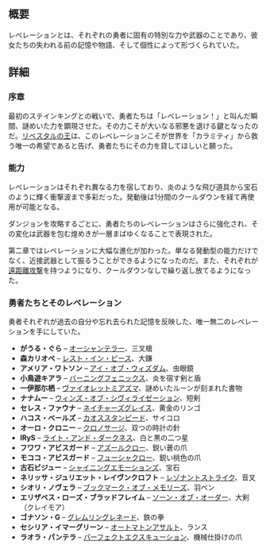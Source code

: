 <!-- title: レベレーション -->

<!-- quote: その力は、忘れ去られた記憶のように彼女たちに訪れた。 -->

<!-- chapters: -1 -->

<!-- images: (Revelations' Appearance Overview #1), (Revelations' Power Overview), (Revelations' Appearance Overview #2) --->

<!-- model: false -->

## 概要

レベレーションとは、それぞれの勇者に固有の特別な力や武器のことであり、彼女たちの失われる前の記憶や物語、そして個性によって形づくられていた。

## 詳細

### 序章

最初のステインキングとの戦いで、勇者たちは「レベレーション！」と叫んだ瞬間、謎めいた力を顕現させた。その力こそが大いなる邪悪を退ける鍵となったのだ。[リベスタルの王](#entry:outsider-entry)は、このレベレーションこそが世界を「カラミティ」から救う唯一の希望であると告げ、勇者たちにその力を貸してほしいと願った。

### 能力

レベレーションはそれぞれ異なる力を宿しており、炎のような飛び道具から宝石のように輝く衝撃波まで多彩だった。発動後は1分間のクールダウンを経て再使用が可能となる。

ダンジョンを攻略するごとに、勇者たちのレベレーションはさらに強化され、その変化は武器を包む煌めきが一層まばゆくなることで表現された。

第二章ではレベレーションに大幅な進化が加わった。単なる発動型の能力だけでなく、近接武器として振るうことができるようになったのだ。また、それぞれが[遠距離攻撃](https://www.youtube.com/live/zCWoxMbOZPk?si=xESfWS16pd6-LjUN&t=6606)を持つようになり、クールダウンなしで繰り返し放てるようになった。

### 勇者たちとそのレベレーション

勇者それぞれが過去の自分や忘れ去られた記憶を反映した、唯一無二のレベレーションを手にしていた。

- **がうる・ぐら** – [オーシャンテラー](#entry:oceanic-terror-entry)、三叉槍
- **森カリオペ** – [レスト・イン・ピース](#entry:rest-in-peace-entry)、大鎌
- **アメリア・ワトソン** – [アイ・オブ・ウィズダム](#entry:eye-of-wisdom-entry)、虫眼鏡
- **小鳥遊キアラ** – [バーニングフェニックス](#entry:burning-phoenix-entry)、炎を宿す剣と盾
- **一伊那尓栖** – [ヴァイオレットミアズマ](#entry:violet-miasma-entry)、謎めいたルーンが刻まれた書物
- **ナナムー** – [ウィンズ・オブ・シヴィライゼーション](#entry:winds-of-civilization-entry)、短剣
- **セレス・ファウナ** – [ネイチャーズグレイス](#entry:natures-grace-entry)、黄金のリンゴ
- **ハコス・ベールズ** – [カオススタンピード](#entry:chaos-stampede-entry)、サイコロ
- **オーロ・クロニー** – [クロノサージ](#entry:chrono-surge-entry)、双つの時計の針
- **IRyS** – [ライト・アンド・ダークネス](#entry:light-and-darkness-entry)、白と黒の二つ星
- **フワワ・アビスガード** – [アズールクロー](#entry:azure-claws-entry)、鋭い蒼の爪
- **モココ・アビスガード** – [フューシャクロー](#entry:fuchsia-claws-entry)、鋭い桃色の爪
- **古石ビジュー** – [シャイニングエモーションズ](#entry:shining-emotions-entry)、宝石
- **ネリッサ・ジュリエット・レイヴンクロフト** – [レゾナントストライク](#entry:resonant-strike-entry)、音叉
- **シオリ・ノヴェラ** – [ブックマーク・オブ・メモリーズ](#entry:bookmark-of-memories-entry)、羽ペン
- **エリザベス・ローズ・ブラッドフレイム** – [ソーン・オブ・オーダー](#entry:thorn-of-order-entry)、大剣（クレイモア）
- **ゴナソン・G** – [グレムリングレネード](#entry:gremlin-grenade-entry)、鉄の拳
- **セシリア・イマーグリーン** – [オートマトンアサルト](#entry:automaton-assault-entry)、ランス
- **ラオラ・パンテラ** – [パーフェクトエクスキューション](#entry:purrfect-execution-entry)、機械仕掛けの爪
